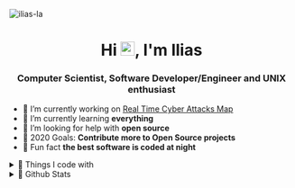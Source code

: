 <p align="left">
    <img alt="ilias-la" src="https://komarev.com/ghpvc/?username=ilias-la&label=Profile+Views&color=red"/> 
</p>

<h1 align="center">Hi <img src="https://media.giphy.com/media/hvRJCLFzcasrR4ia7z/giphy.gif" width="25px">, I'm Ilias</h1>
<h3 align="center">Computer Scientist, Software Developer/Engineer and UNIX enthusiast</h3>

- 🔭 I’m currently working on [Real Time Cyber Attacks Map](https://dev01-vm.csd.uoc.gr/)
- 🌱 I’m currently learning **everything**
- 🤝 I’m looking for help with **open source**
- 🥅 2020 Goals: **Contribute more to Open Source projects**
- 🔰 Fun fact **the best software is coded at night**

<details>
    <summary>💎 Things I code with</summary>
    
<h4>Programming Languages</h4>
<p align="left">
  <code><img alt="Python" src="https://img.shields.io/badge/Python-45b8d8?style=flat-square&logo=Python&color=3776AB&logoColor=white"/></code>
  <code><img alt="C" src="https://img.shields.io/badge/-45b8d8?style=flat-square&logo=C&color=A8B9CC&logoColor=white"/></code>
  <code><img alt="C++" src="https://img.shields.io/badge/C++-45b8d8?style=flat-square&logo=C++&color=00599C&logoColor=white"/></code>
  <code><img alt="JAVA" src="https://img.shields.io/badge/Java-45b8d8?style=flat-square&logo=JAVA&color=007396&logoColor=white"/></code>
  <code><img alt="JavaScript" src="https://img.shields.io/badge/JavaScript-45b8d8?style=flat-square&logo=JavaScript&color=F7DF1E&logoColor=white"/></code>
  <code><img alt="TypeScript" src="https://img.shields.io/badge/Typescript-45b8d8?style=flat-square&logo=TypeScript&color=007ACC&logoColor=white"/></code>
</p>

<h4> Frontend Development </h4>
<p align="left">
  <code><img alt="HTML5" src="https://img.shields.io/badge/HTML5-45b8d8?style=flat-square&logo=HTML5&color=E34F26&logoColor=white"/></code>
  <code><img alt="CSS3" src="https://img.shields.io/badge/CSS3-45b8d8?style=flat-square&logo=CSS3&color=1572B6&logoColor=white"/></code>
  <code><img alt="Sass" src="https://img.shields.io/badge/Sass-45b8d8?style=flat-square&logo=Sass&color=CC6699&logoColor=white"/></code>
  <code><img alt="Bootstrap" src="https://img.shields.io/badge/Bootstrap-45b8d8?style=flat-square&logo=Bootstrap&color=563D7C&logoColor=white"/></code>
  <code><img alt="Webpack" src="https://img.shields.io/badge/Webpack-45b8d8?style=flat-square&logo=Webpack&color=8DD6F9&logoColor=white"/></code>
  <code><img alt="Babel" src="https://img.shields.io/badge/Babel-45b8d8?style=flat-square&logo=Babel&color=F9DC3E&logoColor=white"/></code>
  <code><img alt="Gulp" src="https://img.shields.io/badge/Gulp-45b8d8?style=flat-square&logo=Gulp&color=CF4647&logoColor=white"/></code>
</p>

<h4> Backend Development </h4>
<p align="left">
  <code><img alt="Node.js" src="https://img.shields.io/badge/Node.js-45b8d8?style=flat-square&logo=Node.js&color=339933&logoColor=white"/></code>
  <code><img alt="NGINX" src="https://img.shields.io/badge/NGINX-45b8d8?style=flat-square&logo=NGINX&color=269539&logoColor=white"/></code>
</p>

<h4> Database </h4>
<p align="left">
  <code><img alt="Redis" src="https://img.shields.io/badge/Redis-45b8d8?style=flat-square&logo=redis&color=DC382D&logoColor=white"/></code>
  <code><img alt="MongoDB" src="https://img.shields.io/badge/MongoDB-45b8d8?style=flat-square&logo=MongoDB&color=47A248&logoColor=white"/></code>
  <code><img alt="MariaDB" src="https://img.shields.io/badge/MariaDB-45b8d8?style=flat-square&logo=MariaDB&color=003545&logoColor=white"/></code>
  <code><img alt="PostgreSQL" src="https://img.shields.io/badge/PostgreSQL-45b8d8?style=flat-square&logo=PostgreSQL&color=336791&logoColor=white"/></code>
</p>

<h4> Data Visualization </h4>
<p align="left">
  <code><img alt="D3js" src="https://img.shields.io/badge/D3.js-45b8d8?style=flat-square&logo=D3.js&color=F9A03C&logoColor=white"/></code>
  <code><img src="https://www.chartjs.org/media/logo-title.svg" alt="chartjs" width="40" height="40"/></code>
</p>

<h4> Devops </h4>
<p align="left">
  <code><img alt="Docker" src="https://img.shields.io/badge/Docker-45b8d8?style=flat-square&logo=Docker&color=2496ED&logoColor=white"/></code>
  <code><img alt="Kubernetes" src="https://img.shields.io/badge/Kubernetes-45b8d8?style=flat-square&logo=Kubernetes&color=326CE5&logoColor=white"/></code>
  <code><img alt="AmazonAWS" src="https://img.shields.io/badge/Amazon AWS-45b8d8?style=flat-square&logo=Amazon+AWS&color=232F3E&logoColor=white"/></code>
</p>

<h4> Frameworks </h4>
<p align="left">
  <code><img alt="Electron" src="https://img.shields.io/badge/Electron-45b8d8?style=flat-square&logo=Electron&color=47848F&logoColor=white"/></code>
</p>

<h4> Other </h4>
<p align="left">
  <code><img alt="Linux" src="https://img.shields.io/badge/Linux-45b8d8?style=flat-square&logo=Linux&color=FCC624&logoColor=white"/></code>
  <code><img alt="Git" src="https://img.shields.io/badge/Git-45b8d8?style=flat-square&logo=Git&color=F05032&logoColor=white"/></code>
  <code><img alt="Bash" src="https://img.shields.io/badge/Bash-45b8d8?style=flat-square&logo=GNU+bash&color=4EAA25&logoColor=white"/></code>
</p>

</details>


<details>
  <summary>💎 Github Stats</summary>

<img align="left" src="https://github-readme-stats.vercel.app/api?username=ilias-la&show_icons=true&count_private=true&theme=dark&include_all_commits=true&hide_border=true" alt="ilias-la" />
</details>

